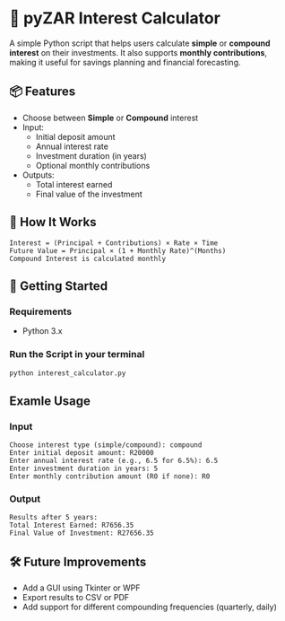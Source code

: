 # 💸 pyZAR Interest Calculator

A simple Python script that helps users calculate **simple** or **compound interest** on their investments. It also supports **monthly contributions**, making it useful for savings planning and financial forecasting.

## 📦 Features

- Choose between **Simple** or **Compound** interest
- Input:
  - Initial deposit amount
  - Annual interest rate
  - Investment duration (in years)
  - Optional monthly contributions
- Outputs:
  - Total interest earned
  - Final value of the investment

## 🧮 How It Works
  ```
  Interest = (Principal + Contributions) × Rate × Time
  Future Value = Principal × (1 + Monthly Rate)^(Months)
  Compound Interest is calculated monthly
  ```

## 🚀 Getting Started

### Requirements
- Python 3.x

### Run the Script in your terminal
```bash
python interest_calculator.py
```

## Examle Usage
### Input
```
Choose interest type (simple/compound): compound
Enter initial deposit amount: R20000
Enter annual interest rate (e.g., 6.5 for 6.5%): 6.5
Enter investment duration in years: 5
Enter monthly contribution amount (R0 if none): R0
```
### Output
```
Results after 5 years:
Total Interest Earned: R7656.35
Final Value of Investment: R27656.35
```

## 🛠️ Future Improvements
- Add a GUI using Tkinter or WPF
- Export results to CSV or PDF
- Add support for different compounding frequencies (quarterly, daily)
